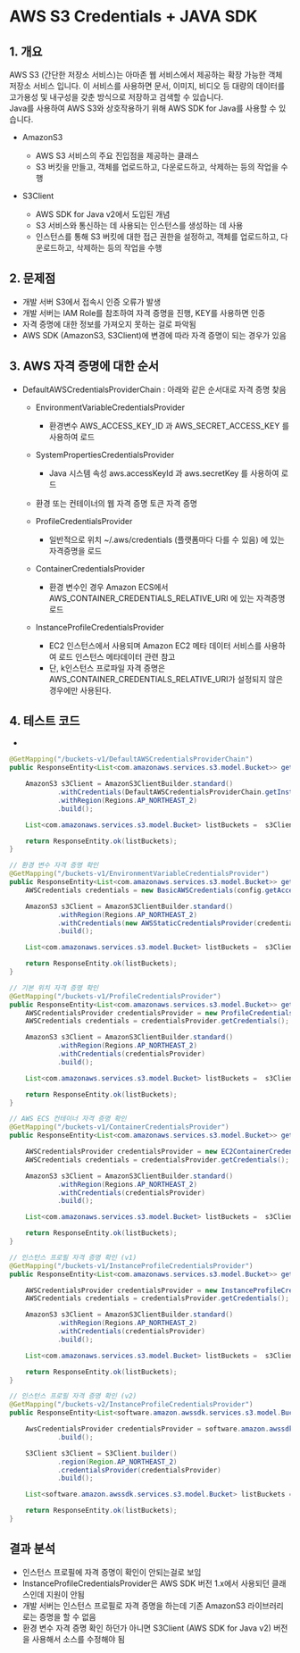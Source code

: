# AWS S3 Credentials + JAVA SDK

## 1. 개요
AWS S3 (간단한 저장소 서비스)는 아마존 웹 서비스에서 제공하는 확장 가능한 객체 저장소 서비스 입니다. 이 서비스를 사용하면 문서, 이미지, 비디오 등 대량의 데이터를 고가용성 및 내구성을 갖춘 방식으로 저장하고 검색할 수 있습니다.  
Java를 사용하여 AWS S3와 상호작용하기 위해 AWS SDK for Java를 사용할 수 있습니다. 

- AmazonS3
    - AWS S3 서비스의 주요 진입점을 제공하는 클래스
    - S3 버킷을 만들고, 객체를 업로드하고, 다운로드하고, 삭제하는 등의 작업을 수행

- S3Client
    - AWS SDK for Java v2에서 도입된 개념
    - S3 서비스와 통신하는 데 사용되는 인스턴스를 생성하는 데 사용
    - 인스턴스를 통해 S3 버킷에 대한 접근 권한을 설정하고, 객체를 업로드하고, 다운로드하고, 삭제하는 등의 작업을 수행


## 2. 문제점
- 개발 서버 S3에서 접속시 인증 오류가 발생 
- 개발 서버는 IAM Role를 참조하여 자격 증명을 진행, KEY를 사용하면 인증
- 자격 증명에 대한 정보를 가져오지 못하는 걸로 파악됨
- AWS SDK (AmazonS3, S3Client)에 변경에 따라 자격 증명이 되는 경우가 있음



## 3. AWS 자격 증명에 대한 순서
- DefaultAWSCredentialsProviderChain : 아래와 같은 순서대로 자격 증명 찾음

    - EnvironmentVariableCredentialsProvider
        - 환경변수 AWS_ACCESS_KEY_ID 과 AWS_SECRET_ACCESS_KEY 를 사용하여 로드

    - SystemPropertiesCredentialsProvider
        - Java 시스템 속성 aws.accessKeyId 과 aws.secretKey 를 사용하여 로드

    - 환경 또는 컨테이너의 웹 자격 증명 토큰 자격 증명

    - ProfileCredentialsProvider
        - 일반적으로 위치 ~/.aws/credentials (플랫폼마다 다를 수 있음) 에 있는 자격증명을 로드

    - ContainerCredentialsProvider
        - 환경 변수인 경우 Amazon ECS에서 AWS_CONTAINER_CREDENTIALS_RELATIVE_URI 에 있는 자격증명 로드

    - InstanceProfileCredentialsProvider
        - EC2 인스턴스에서 사용되며 Amazon EC2 메타 데이터 서비스를 사용하여 로드 인스턴스 메타데이터 관련 참고
        - 단, k인스턴스 프로파일 자격 증명은 AWS_CONTAINER_CREDENTIALS_RELATIVE_URI가 설정되지 않은 경우에만 사용된다.


## 4. 테스트 코드
- 
```java
@GetMapping("/buckets-v1/DefaultAWSCredentialsProviderChain")
public ResponseEntity<List<com.amazonaws.services.s3.model.Bucket>> getBucketListV1_0() {

    AmazonS3 s3Client = AmazonS3ClientBuilder.standard()
            .withCredentials(DefaultAWSCredentialsProviderChain.getInstance())
            .withRegion(Regions.AP_NORTHEAST_2)
            .build();

    List<com.amazonaws.services.s3.model.Bucket> listBuckets =  s3Client.listBuckets();

    return ResponseEntity.ok(listBuckets);
}

// 환경 변수 자격 증명 확인
@GetMapping("/buckets-v1/EnvironmentVariableCredentialsProvider")
public ResponseEntity<List<com.amazonaws.services.s3.model.Bucket>> getBucketListV1_1() {
    AWSCredentials credentials = new BasicAWSCredentials(config.getAccessKey(), config.getSecretKey());

    AmazonS3 s3Client = AmazonS3ClientBuilder.standard()
            .withRegion(Regions.AP_NORTHEAST_2)
            .withCredentials(new AWSStaticCredentialsProvider(credentials))
            .build();

    List<com.amazonaws.services.s3.model.Bucket> listBuckets =  s3Client.listBuckets();

    return ResponseEntity.ok(listBuckets);
}

// 기본 위치 자격 증명 확인
@GetMapping("/buckets-v1/ProfileCredentialsProvider")
public ResponseEntity<List<com.amazonaws.services.s3.model.Bucket>> getBucketListV1_3() {
    AWSCredentialsProvider credentialsProvider = new ProfileCredentialsProvider();
    AWSCredentials credentials = credentialsProvider.getCredentials();

    AmazonS3 s3Client = AmazonS3ClientBuilder.standard()
            .withRegion(Regions.AP_NORTHEAST_2)
            .withCredentials(credentialsProvider)
            .build();

    List<com.amazonaws.services.s3.model.Bucket> listBuckets =  s3Client.listBuckets();

    return ResponseEntity.ok(listBuckets);
}

// AWS ECS 컨테이너 자격 증명 확인
@GetMapping("/buckets-v1/ContainerCredentialsProvider")
public ResponseEntity<List<com.amazonaws.services.s3.model.Bucket>> getBucketListV1_4() {

    AWSCredentialsProvider credentialsProvider = new EC2ContainerCredentialsProviderWrapper();
    AWSCredentials credentials = credentialsProvider.getCredentials();

    AmazonS3 s3Client = AmazonS3ClientBuilder.standard()
            .withRegion(Regions.AP_NORTHEAST_2)
            .withCredentials(credentialsProvider)
            .build();

    List<com.amazonaws.services.s3.model.Bucket> listBuckets =  s3Client.listBuckets();

    return ResponseEntity.ok(listBuckets);
}

// 인스턴스 프로필 자격 증명 확인 (v1)
@GetMapping("/buckets-v1/InstanceProfileCredentialsProvider")
public ResponseEntity<List<com.amazonaws.services.s3.model.Bucket>> getBucketListV1_5() {

    AWSCredentialsProvider credentialsProvider = new InstanceProfileCredentialsProvider();
    AWSCredentials credentials = credentialsProvider.getCredentials();

    AmazonS3 s3Client = AmazonS3ClientBuilder.standard()
            .withRegion(Regions.AP_NORTHEAST_2)
            .withCredentials(credentialsProvider)
            .build();

    List<com.amazonaws.services.s3.model.Bucket> listBuckets =  s3Client.listBuckets();

    return ResponseEntity.ok(listBuckets);
}

// 인스턴스 프로필 자격 증명 확인 (v2)
@GetMapping("/buckets-v2/InstanceProfileCredentialsProvider")
public ResponseEntity<List<software.amazon.awssdk.services.s3.model.Bucket>> getBucketListV2_5() {

    AwsCredentialsProvider credentialsProvider = software.amazon.awssdk.auth.credentials.InstanceProfileCredentialsProvider.builder()
            .build();

    S3Client s3Client = S3Client.builder()
            .region(Region.AP_NORTHEAST_2)
            .credentialsProvider(credentialsProvider)
            .build();

    List<software.amazon.awssdk.services.s3.model.Bucket> listBuckets = s3Client.listBuckets().buckets();

    return ResponseEntity.ok(listBuckets);
}

```

## 결과 분석
- 인스턴스 프로필에 자격 증명이 확인이 안되는걸로 보임
- InstanceProfileCredentialsProvider은 AWS SDK 버전 1.x에서 사용되던 클래스인데 지원이 안됨
- 개발 서버는 인스턴스 프로필로 자격 증명을 하는데 기존 AmazonS3 라이브러리로는 증명을 할 수 없음
- 환경 변수 자격 증명 확인 하던가 아니면 S3Client (AWS SDK for Java v2) 버전을 사용해서 소스를 수정해야 됨